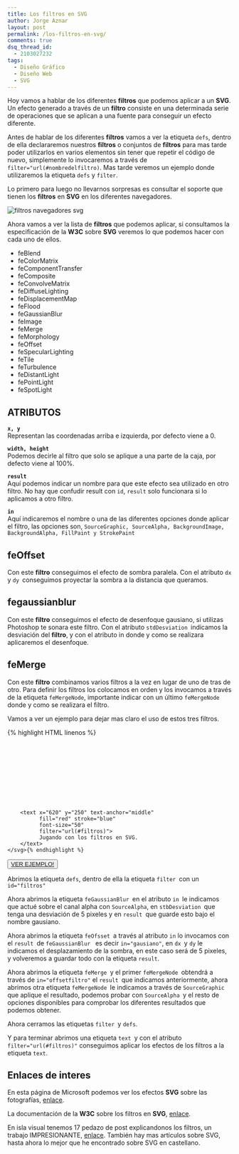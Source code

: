 ```yaml
---
title: Los filtros en SVG
author: Jorge Aznar
layout: post
permalink: /los-filtros-en-svg/
comments: true
dsq_thread_id:
  - 2103027232
tags:
  - Diseño Gráfico
  - Diseño Web
  - SVG
---
```

Hoy vamos a hablar de los diferentes **filtros** que podemos aplicar a un **SVG**. Un efecto generado a través de un **filtro** consiste en una determinada serie de operaciones que se aplican a una fuente para conseguir un efecto diferente.

<!--more-->

Antes de hablar de los diferentes **filtros** vamos a ver la etiqueta `defs`, dentro de ella declararemos nuestros **filtros** o conjuntos de **filtros** para mas tarde poder utilizarlos en varios elementos sin tener que repetir el código de nuevo, simplemente lo invocaremos a través de `filter="url(#nombredelfiltro)`. Mas tarde veremos un ejemplo donde utilizaremos la etiqueta `defs` y `filter`.

Lo primero para luego no llevarnos sorpresas es consultar el soporte que tienen los **filtros** en **SVG** en los diferentes navegadores.

![filtros navegadores svg][1]

Ahora vamos a ver la lista de **filtros** que podemos aplicar, si consultamos la especificación de la **W3C** sobre **SVG** veremos lo que podemos hacer con cada uno de ellos.

*   feBlend <br/>
*   feColorMatrix <br/>
*   feComponentTransfer <br/>
*   feComposite <br/>
*   feConvolveMatrix <br/>
*   feDiffuseLighting <br/>
*   feDisplacementMap <br/>
*   feFlood <br/>
*   feGaussianBlur <br/>
*   feImage <br/>
*   feMerge <br/>
*   feMorphology <br/>
*   feOffset <br/>
*   feSpecularLighting <br/>
*   feTile <br/>
*   feTurbulence <br/>
*   feDistantLight <br/>
*   fePointLight <br/>
*   feSpotLight <br/>

## ATRIBUTOS

**`x, y`**<br/>
Representan las coordenadas arriba e izquierda, por defecto viene a 0.

**`width, height`**<br/>
Podemos decirle al filtro que solo se aplique a una parte de la caja, por defecto viene al 100%.

**`result`**<br/>
Aquí podemos indicar un nombre para que este efecto sea utilizado en otro filtro. No hay que confudir result con `id`, `result` solo funcionara si lo aplicamos a otro filtro.

**`in`**<br/>
Aquí indicaremos el nombre o una de las diferentes opciones donde aplicar el filtro, las opciones son, `SourceGraphic, SourceAlpha, BackgroundImage, BackgroundAlpha, FillPaint y StrokePaint `

## feOffset

Con este **filtro** conseguimos el efecto de sombra paralela. Con el atributo `dx `y `dy `conseguimos proyectar la sombra a la distancia que queramos.

## fegaussianblur

Con este **filtro** conseguimos el efecto de desenfoque gausiano, si utilizas Photoshop te sonara este filtro. Con el atributo `stdDesviation `indicamos la desviación del **filtro**, y con el atributo in donde y como se realizara aplicaremos el desenfoque.

## feMerge

Con este **filtro** combinamos varios filtros a la vez en lugar de uno de tras de otro. Para definir los filtros los colocamos en orden y los invocamos a través de la etiqueta `feMergeNode`, importante indicar con un último `feMergeNode `donde y como se realizara el filtro.

Vamos a ver un ejemplo para dejar mas claro el uso de estos tres filtros.

{% highlight HTML linenos %}<svg xmlns="http://www.w3.org/2000/svg" width="100%"
              height="100%" viewBox="0 0 100% 100%">
        <defs>
          <filter id="filtros">
            <feGaussianBlur in="SourceAlpha"
                            stdDeviation="5"
                            result="gausiano">
            </feGaussianBlur>
            <feOffset in="gausiano"
                      dx="5"
                      dy="5"
                      result="offsetfiltro">
            </feOffset>
            <feMerge>
              <feMergeNode in="offsetfiltro"></feMergeNode>
              <feMergeNode in="SourceGraphic"></feMergeNode>
            </feMerge>
          </filter>
        </defs>

        <text x="620" y="250" text-anchor="middle"
              fill="red" stroke="blue"
              font-size="50"
              filter="url(#filtros)">
              Jugando con los filtros en SVG.
        </text>
    </svg>{% endhighlight %}

<button class="boton-centrar">
  <a target="_blank" class="btn" href="http://jorgeatgu.com/ejemplos/filtros/filtros.html">VER EJEMPLO!</a>
</button>

Abrimos la etiqueta `defs`, dentro de ella la etiqueta `filter `con un `id="filtros"`

Ahora abrimos la etiqueta `feGaussianBlur `en el atributo `in `le indicamos que actué sobre el canal alpha con `SourceAlpha`, en `stbDesviation `que tenga una desviación de 5 pixeles y en `result `que guarde esto bajo el nombre gausiano.

Ahora abrimos la etiqueta `feOfsset `a través al atributo `in` lo invocamos con el `result `de `feGaussianBlur ` es decir `in="gausiano"`, en `dx `y `dy` le indicamos el desplazamiento de la sombra, en este caso será de 5 pixeles, y volveremos a guardar todo con la etiqueta `result`.

Ahora abrimos la etiqueta `feMerge `y el primer `feMergeNode `obtendrá a través de `in="offsetfiltro"` el `result `que indicamos anteriormente, ahora abrimos otra etiqueta `feMergeNode `le indicamos a través de `SourceGraphic `que aplique el resultado, podemos probar con `SourceAlpha `y el resto de opciones disponibles para comprobar los diferentes resultados que podemos obtener.

Ahora cerramos las etiquetas `filter `y `defs`.

Y para terminar abrimos una etiqueta `text `y con el atributo `filter="url(#filtros)"` conseguimos aplicar los efectos de los filtros a la etiqueta `text`.

## Enlaces de interes

En esta página de Microsoft podemos ver los efectos **SVG** sobre las fotografías, <a href="http://ie.microsoft.com/testdrive/graphics/hands-on-css3/hands-on_svg-filter-effects.htm" target="_blank">enlace</a>.

La documentación de la **W3C** sobre los filtros en **SVG**, <a href="http://www.w3.org/TR/SVG/filters.html" target="_blank">enlace</a>.

En isla visual tenemos 17 pedazo de post explicandonos los filtros, un trabajo IMPRESIONANTE, <a href="http://www.islavisual.com/articulos/desarrollo_web/listado-articulos.php?cat=SVG%20Filters" target="_blank">enlace</a>. También hay mas artículos sobre SVG, hasta ahora lo mejor que he encontrado sobre SVG en castellano.

 [1]: http://jorgeatgu.com/blog/img/2013/06/filtrossvg.png